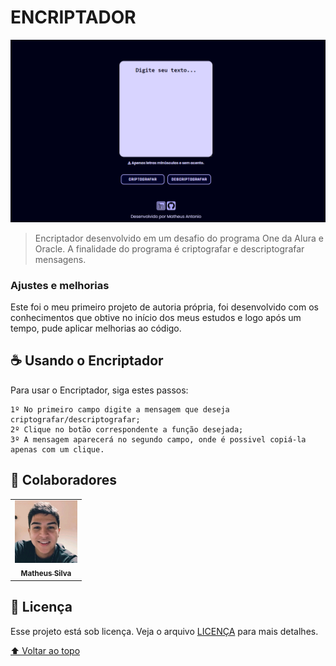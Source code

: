 
# ENCRIPTADOR

<img src="./assets/encriptador.png" alt="imagem do encriptador">

> Encriptador desenvolvido em um desafio do programa One da Alura e Oracle. A finalidade do programa é criptografar e descriptografar mensagens.

### Ajustes e melhorias

Este foi o meu primeiro projeto de autoria própria, foi desenvolvido com os conhecimentos que obtive no início dos meus estudos e logo após um tempo, pude aplicar melhorias ao código.

## ☕ Usando  o Encriptador

Para usar o Encriptador, siga estes passos:

```
1º No primeiro campo digite a mensagem que deseja criptografar/descriptografar; 
2º Clique no botão correspondente a função desejada;
3º A mensagem aparecerá no segundo campo, onde é possivel copiá-la apenas com um clique.

```

## 🤝 Colaboradores

<table>
  <tr>
    <td align="center">
      <a href="#">
        <img src="./assets/profile.jpg" width="100px;" alt="Foto de Matheus0902 no GitHub"/><br>
        <sub>
          <b>Matheus Silva</b>
        </sub>
      </a>
    </td>
  </tr>
</table>

## 📝 Licença

Esse projeto está sob licença. Veja o arquivo [LICENÇA](LICENSE.md) para mais detalhes.

[⬆ Voltar ao topo](#Encriptador)<br>
